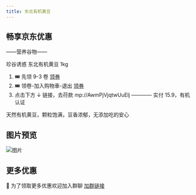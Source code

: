 ```yaml
---
title: 东北有机黄豆
---
```


## 畅享京东优惠

——营养谷物——

珍谷诱惑 东北有机黄豆 1kg

1. 🎟️ 先领 9-3 卷
   [领券](https://kzurl13.cn/aPYJ8)
2. 🎟️ 领卷-加入购物車-退出
   [领券](https://u.jd.com/KbQ942m)
3. 点击下方 ↓ 链接，去苻款
   mp://AwmPjVjqtwUuElj
   ————
   实付 15.9，有机认证

天然有机黄豆，颗粒饱满，豆香浓郁，无添加吃的安心

## 图片预览

![图片](/images/dd.webp)

## 更多优惠

📣 为了领取更多优惠欢迎加入群聊
[加群链接](https://work.weixin.qq.com/gm/6c83ecabb445ff6f13b95498a91c03e1)

